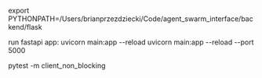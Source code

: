 export PYTHONPATH=/Users/brianprzezdziecki/Code/agent_swarm_interface/backend/flask


run fastapi app:
uvicorn main:app --reload
uvicorn main:app --reload --port 5000


pytest -m client_non_blocking